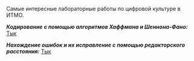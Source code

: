 Самые интересные лабораторные работы по цифровой культуре в ИТМО. 

***Кодирование с помощью алгоритмов Хаффмана и Шеннона-Фано:*** [Тык](https://github.com/aogavrilov/ITMO-DigitalCulture/tree/master/CompressionWithHaffman)

***Нахождение ошибок и их исправление с помощью редакторского расстояния:*** [Тык](https://github.com/aogavrilov/ITMO-DigitalCulture/tree/master/FixMistakes)
